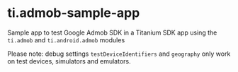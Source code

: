 # ti.admob-sample-app
Sample app to test Google Admob SDK in a Titanium SDK app using the `ti.admob` and `ti.android.admob` modules

Please note: debug settings `testDeviceIdentifiers` and `geography` only work on test devices, simulators and emulators.